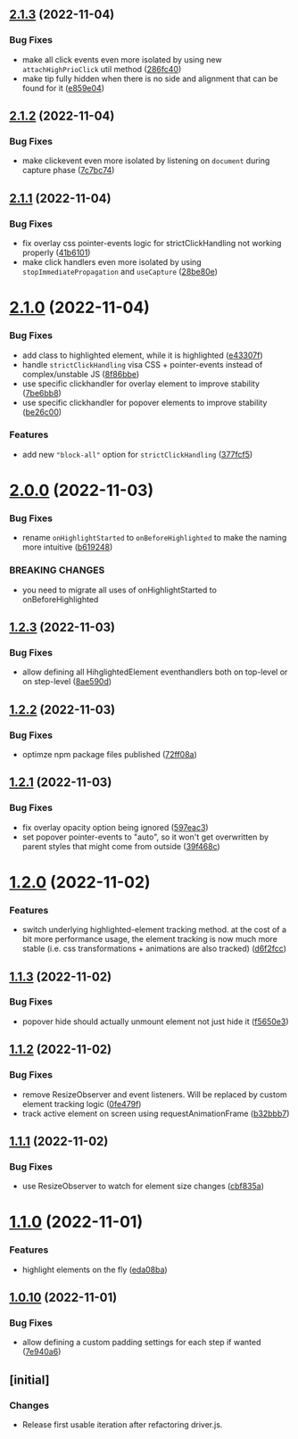 ## [2.1.3](https://github.com/josias-r/boarding.js/compare/v2.1.2...v2.1.3) (2022-11-04)


### Bug Fixes

* make all click events even more isolated by using new `attachHighPrioClick` util method ([286fc40](https://github.com/josias-r/boarding.js/commit/286fc40980150b825a259bc83f30535d41e97dd0))
* make tip fully hidden when there is no side and alignment that can be found for it ([e859e04](https://github.com/josias-r/boarding.js/commit/e859e04e9dab1905f0ce17f53f68876184bef879))

## [2.1.2](https://github.com/josias-r/boarding.js/compare/v2.1.1...v2.1.2) (2022-11-04)


### Bug Fixes

* make clickevent even more isolated by listening on `document` during capture phase ([7c7bc74](https://github.com/josias-r/boarding.js/commit/7c7bc740ad8597a04687ac5ade1182b5ae5e9d3f))

## [2.1.1](https://github.com/josias-r/boarding.js/compare/v2.1.0...v2.1.1) (2022-11-04)


### Bug Fixes

* fix overlay css pointer-events logic for strictClickHandling not working properly ([41b6101](https://github.com/josias-r/boarding.js/commit/41b6101e0f5875bb54ccc13b57f1a07d956e35e4))
* make click handlers even more isolated by using `stopImmediatePropagation` and `useCapture` ([28be80e](https://github.com/josias-r/boarding.js/commit/28be80e6891dc393197a888e4be86f7fc6cc2a1d))

# [2.1.0](https://github.com/josias-r/boarding.js/compare/v2.0.0...v2.1.0) (2022-11-04)


### Bug Fixes

* add class to highlighted element, while it is highlighted ([e43307f](https://github.com/josias-r/boarding.js/commit/e43307f5379a2384dcda1d5d12a811cfa6b5b714))
* handle `strictClickHandling` visa CSS + pointer-events instead of complex/unstable JS ([8f86bbe](https://github.com/josias-r/boarding.js/commit/8f86bbed6255af557ff36d10eb4581b939403147))
* use specific clickhandler for overlay element to improve stability ([7be6bb8](https://github.com/josias-r/boarding.js/commit/7be6bb8887c38451bfaf5aaa43d41525a91a5c25))
* use specific clickhandler for popover elements to improve stability ([be26c00](https://github.com/josias-r/boarding.js/commit/be26c0056bb9adaddcdf0ea38e46545b91e1a2ed))


### Features

* add new `"block-all"` option for `strictClickHandling` ([377fcf5](https://github.com/josias-r/boarding.js/commit/377fcf5783217befe1bc734e2b8310e9793ccab1))

# [2.0.0](https://github.com/josias-r/boarding.js/compare/v1.2.3...v2.0.0) (2022-11-03)


### Bug Fixes

* rename `onHighlightStarted` to `onBeforeHighlighted` to make the naming more intuitive ([b619248](https://github.com/josias-r/boarding.js/commit/b61924837771f00159855b935e830fef8bbe87a2))


### BREAKING CHANGES

* you need to migrate all uses of onHighlightStarted to onBeforeHighlighted

## [1.2.3](https://github.com/josias-r/boarding.js/compare/v1.2.2...v1.2.3) (2022-11-03)


### Bug Fixes

* allow defining all HihglightedElement eventhandlers both on top-level or on step-level ([8ae590d](https://github.com/josias-r/boarding.js/commit/8ae590dadf2d9b969dbe63bd00ca60d430133b4d))

## [1.2.2](https://github.com/josias-r/boarding.js/compare/v1.2.1...v1.2.2) (2022-11-03)


### Bug Fixes

* optimze npm package files published ([72ff08a](https://github.com/josias-r/boarding.js/commit/72ff08a647e925749a8cea405e311c1fd8fa78a4))

## [1.2.1](https://github.com/josias-r/boarding.js/compare/v1.2.0...v1.2.1) (2022-11-03)


### Bug Fixes

* fix overlay opacity option being ignored ([597eac3](https://github.com/josias-r/boarding.js/commit/597eac3c8e08b1c84ae289b06698510bdeb8a863))
* set popover pointer-events to "auto", so it won't get overwritten by parent styles that might come from outside ([39f468c](https://github.com/josias-r/boarding.js/commit/39f468c99208164ddb2e52405a7ac252a287b073))

# [1.2.0](https://github.com/josias-r/boarding.js/compare/v1.1.3...v1.2.0) (2022-11-02)


### Features

* switch underlying highlighted-element tracking method. at the cost of a bit more performance usage, the element tracking is now much more stable (i.e. css transformations + animations are also tracked) ([d6f2fcc](https://github.com/josias-r/boarding.js/commit/d6f2fcc685c0dc5cbac3e27b713b0854aecb6e98))

## [1.1.3](https://github.com/josias-r/boarding.js/compare/v1.1.2...v1.1.3) (2022-11-02)


### Bug Fixes

* popover hide should actually unmount element not just hide it ([f5650e3](https://github.com/josias-r/boarding.js/commit/f5650e34ddaa9a1331b6328e82bf4fad488bec18))

## [1.1.2](https://github.com/josias-r/boarding.js/compare/v1.1.1...v1.1.2) (2022-11-02)


### Bug Fixes

* remove ResizeObserver and event listeners. Will be replaced by custom element tracking logic ([0fe479f](https://github.com/josias-r/boarding.js/commit/0fe479f2ba1e3671fa1a453e4599316bf7c86eb8))
* track active element on screen using requestAnimationFrame ([b32bbb7](https://github.com/josias-r/boarding.js/commit/b32bbb71ac44b3e01e62944f43e85c8fd53f4685))

## [1.1.1](https://github.com/josias-r/boarding.js/compare/v1.1.0...v1.1.1) (2022-11-02)


### Bug Fixes

* use ResizeObserver to watch for element size changes ([cbf835a](https://github.com/josias-r/boarding.js/commit/cbf835ac9bb3801a5825530612ace0a03d48ce4f))

# [1.1.0](https://github.com/josias-r/boarding.js/compare/v1.0.10...v1.1.0) (2022-11-01)


### Features

* highlight elements on the fly ([eda08ba](https://github.com/josias-r/boarding.js/commit/eda08ba45dd069f89d43e5b91eae67fe9d9cdbcb))

## [1.0.10](https://github.com/josias-r/boarding.js/compare/v1.0.9...v1.0.10) (2022-11-01)


### Bug Fixes

* allow defining a custom padding settings for each step if wanted ([7e940a6](https://github.com/josias-r/boarding.js/commit/7e940a63055b2d1927b8dccf1b7975b0170f2aee))

## [initial]


### Changes

* Release first usable iteration after refactoring driver.js.
